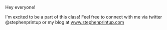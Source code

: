Hey everyone!

I'm excited to be a part of this class! Feel free to connect with me via twitter @stephenprintup or my blog at <a href='http://www.stephenprintup.com' target='_blank'>www.stephenprintup.com</a>